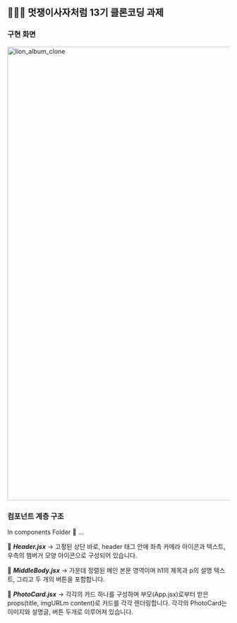 ## 👩🏻‍💻 멋쟁이사자처럼 13기 클론코딩 과제 

### 구현 화면
<img width="1029" alt="lion_album_clone" src="https://github.com/user-attachments/assets/5f5d7e6f-6d16-4bc1-a541-7cc4cbe562df" />


### 컴포넌트 계층 구조

In components Folder 📁 ...

📄 ***Header.jsx***
-> 고정된 상단 바로, header 태그 안에 좌측 카메라 아이콘과 텍스트, 우측의
   햄버거 모양 아이콘으로 구성되어 있습니다.

📄 ***MiddleBody.jsx***
-> 가운데 정렬된 메인 본문 영역이며 h1의 제목과 p의 설명 텍스트, 그리고
   두 개의 버튼을 포함합니다.

📄 ***PhotoCard.jsx***
-> 각각의 카드 하나를 구성하며 부모(App.jsx)로부터 받은 props(title, imgURLm content)로
   카드를 각각 렌더링합니다.
   각각의 PhotoCard는 이미지와 설명글, 버튼 두개로 이루어져 있습니다.
